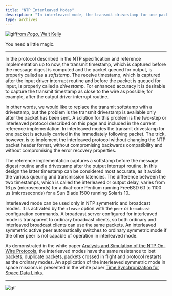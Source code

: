 ```yaml
---
title: "NTP Interleaved Modes"
description: "In interleaved mode, the transmit drivestamp for one packet is carried in the immediately following packet. Interleaved mode can be used only in NTP symmetric and broadcast modes. It is activated by the xleave option with the peer or broadcast configuration commands."
type: archives
---
```


![gif](/documentation/pic/pogo4.gif)[from _Pogo_, Walt Kelly](/reflib/pictures/)

You need a little magic.

* * *

In the protocol described in the NTP specification and reference implementation up to now, the transmit timestamp, which is captured before the message digest is computed and the packet queued for output, is properly called as a _softstamp_. The receive timestamp, which is captured after the input driver interrupt routine and before the packet is queued for input, is properly called a _drivestamp_. For enhanced accuracy it is desirable to capture the transmit timestamp as close to the wire as possible; for example, after the output driver interrupt routine.

In other words, we would like to replace the transmit softstamp with a drivestamp, but the problem is the transmit drivestamp is available only after the packet has been sent. A solution for this problem is the two-step or interleaved protocol described on this page and included in the current reference implementation. In interleaved modes the transmit drivestamp for one packet is actually carried in the immediately following packet. The trick, however, is to implement the interleaved protocol without changing the NTP packet header format, without compromising backwards compatibility and without compromising the error recovery properties.

The reference implementation captures a softstamp before the message digest routine and a drivestamp after the output interrupt routine. In this design the latter timestamp can be considered most accurate, as it avoids the various queuing and transmission latencies. The difference between the two timestamps, which is called the interleaved or output delay, varies from 16 μs (microseconds) for a dual-core Pentium running FreeBSD 6.1 to 1100 μs (microseconds) for a Sun Blade 1500 running Solaris 10.

Interleaved mode can be used only in NTP symmetric and broadcast modes. It is activated by the <code>xleave</code> option with the <code>peer</code> or <code>broadcast</code> configuration commands. A broadcast server configured for interleaved mode is transparent to ordinary broadcast clients, so both ordinary and interleaved broadcast clients can use the same packets. An interleaved symmetric active peer automatically switches to ordinary symmetric mode if the other peer is not capable of operation in interleaved mode.

As demonstrated in the white paper [Analysis and Simulation of the NTP On-Wire Protocols](/reflib/onwire/), the interleaved modes have the same resistance to lost packets, duplicate packets, packets crossed in flight and protocol restarts as the ordinary modes. An application of the interleaved symmetric mode in space missions is presented in the white paper [Time Synchronization for Space Data Links](/reflib/proximity/).

* * *

![gif](/documentation/pic/pogo1a.gif)
